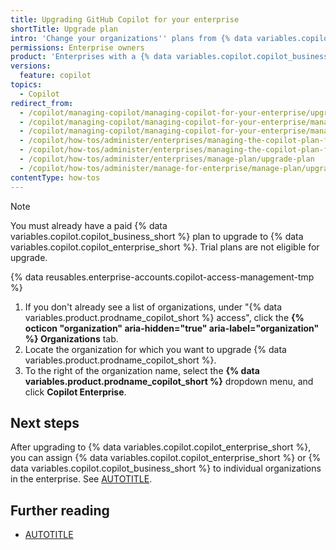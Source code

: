 ```yaml
---
title: Upgrading GitHub Copilot for your enterprise
shortTitle: Upgrade plan
intro: 'Change your organizations'' plans from {% data variables.copilot.copilot_business_short %} to {% data variables.copilot.copilot_enterprise_short %}.'
permissions: Enterprise owners
product: 'Enterprises with a {% data variables.copilot.copilot_business_short %} plan'
versions:
  feature: copilot
topics:
  - Copilot
redirect_from:
  - /copilot/managing-copilot/managing-copilot-for-your-enterprise/upgrading-copilot-for-your-enterprise
  - /copilot/managing-copilot/managing-copilot-for-your-enterprise/managing-the-copilot-subscription-for-your-enterprise/upgrading-copilot-for-your-enterprise
  - /copilot/managing-copilot/managing-copilot-for-your-enterprise/managing-the-copilot-plan-for-your-enterprise/upgrading-copilot-for-your-enterprise
  - /copilot/how-tos/administer/enterprises/managing-the-copilot-plan-for-your-enterprise/upgrading-copilot-for-your-enterprise
  - /copilot/how-tos/administer/enterprises/managing-the-copilot-plan-for-your-enterprise/upgrade-plan
  - /copilot/how-tos/administer/enterprises/manage-plan/upgrade-plan
  - /copilot/how-tos/administer/manage-for-enterprise/manage-plan/upgrade-plan
contentType: how-tos
---
```


>[!NOTE]
> You must already have a paid {% data variables.copilot.copilot_business_short %} plan to upgrade to {% data variables.copilot.copilot_enterprise_short %}. Trial plans are not eligible for upgrade.

<!-- expires 2025-10-20 -->
<!-- Temporarily documents the old and new UI for direct Copilot licensing -->
<!-- Will be addressed by Driver team once the rollout is complete, docs issue 18525 -->

{% data reusables.enterprise-accounts.copilot-access-management-tmp %}
1. If you don't already see a list of organizations, under "{% data variables.product.prodname_copilot_short %} access", click the **{% octicon "organization" aria-hidden="true" aria-label="organization" %} Organizations** tab.
1. Locate the organization for which you want to upgrade {% data variables.product.prodname_copilot_short %}.
1. To the right of the organization name, select the **{% data variables.product.prodname_copilot_short %}** dropdown menu, and click **Copilot Enterprise**.

<!-- end expires 2025-10-20 -->

## Next steps

After upgrading to {% data variables.copilot.copilot_enterprise_short %}, you can assign {% data variables.copilot.copilot_enterprise_short %} or {% data variables.copilot.copilot_business_short %} to individual organizations in the enterprise. See [AUTOTITLE](/copilot/managing-copilot/managing-copilot-for-your-enterprise/managing-access-to-copilot-in-your-enterprise/enabling-copilot-for-organizations-in-your-enterprise).

## Further reading

* [AUTOTITLE](/billing/managing-billing-for-github-copilot/about-billing-for-github-copilot)
